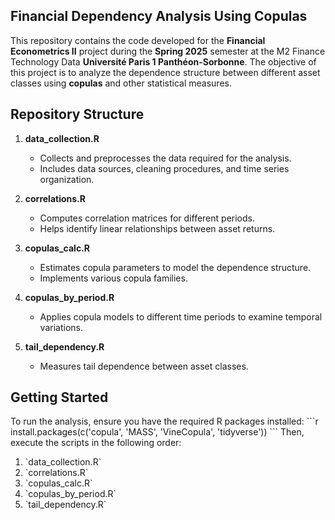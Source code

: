 ## Financial Dependency Analysis Using Copulas

This repository contains the code developed for the **Financial Econometrics II** project during the **Spring 2025** semester at the M2 Finance Technology Data **Université Paris 1 Panthéon-Sorbonne**. The objective of this project is to analyze the dependence structure between different asset classes using **copulas** and other statistical measures.

## Repository Structure

1. **data_collection.R**  
   - Collects and preprocesses the data required for the analysis.  
   - Includes data sources, cleaning procedures, and time series organization.  

2. **correlations.R**  
   - Computes correlation matrices for different periods.  
   - Helps identify linear relationships between asset returns.  

3. **copulas_calc.R**  
   - Estimates copula parameters to model the dependence structure.  
   - Implements various copula families. 

4. **copulas_by_period.R**  
   - Applies copula models to different time periods to examine temporal variations.  

5. **tail_dependency.R**  
   - Measures tail dependence between asset classes.  

## Getting Started
To run the analysis, ensure you have the required R packages installed:
\`\`\`r
install.packages(c('copula', 'MASS', 'VineCopula', 'tidyverse'))
\`\`\`
Then, execute the scripts in the following order:
1. \`data_collection.R\`
2. \`correlations.R\`
3. \`copulas_calc.R\`
4. \`copulas_by_period.R\`
5. \`tail_dependency.R\`




